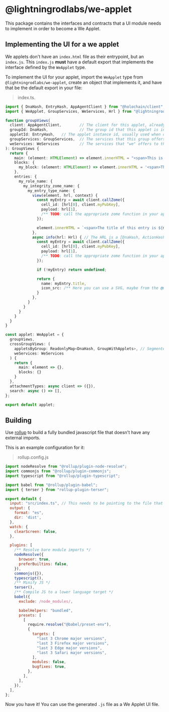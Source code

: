 # @lightningrodlabs/we-applet

This package contains the interfaces and contracts that a UI module needs to implement in order to become a We Applet.

## Implementing the UI for a we applet

We applets don't have an `index.html` file as their entrypoint, but an `index.js`. This `index.js` **must** have a default export that implements the interface defined by the `WeApplet` type.

To implement the UI for your applet, import the `WeApplet` type from `@lightningrodlabs/we-applet`, create an object that implements it, and have that be the default export in your file:

> index.ts.

```ts
import { DnaHash, EntryHash, AppAgentClient } from "@holochain/client";
import { WeApplet, GroupServices, WeServices, Hrl } from "@lightningrodlabs/we-applet";

function groupViews(
  client: AppAgentClient,        // The client for this applet, already set up
  groupId: DnaHash,              // The group id that this applet is installed in, usually used when opening views
  appletId: EntryHash,   // The applet instance id, usually used when opening views
  groupServices: GroupServices,  // The services that this group offers, like the group's profile or the ProfilesClient for the agents
  weServices: WeServices         // The services that "we" offers to this applet, to enable attachments, open views, search... 
): GroupViews {
  return {
    main: (element: HTMLElement) => element.innerHTML = "<span>This is the main view for this applet, which is going to be opened when the user clicks on the applet's icon</span>",
    blocks: {
      my_block: (element: HTMLElement) => element.innerHTML = '<span>This is a block view for this applet, which can be opened from the main view</span>'
    },
    entries: {
      my_role_name: {
        my_integrity_zome_name: {
          my_entry_type_name: {
            view(element, hrl, context) {
              const myEntry = await client.callZome({
                cell_id: [hrl[0], client.myPubKey],
                payload: hrl[1],
                /** TODO: call the appropriate zome function in your app */
              });

              element.innerHTML = `<span>The title of this entry is ${myEntry.title}</span>`
            },
            async info(hrl: Hrl) { // The HRL is a [DnaHash, ActionHash | EntryHash] pair, identifying the entry to retrieve
              const myEntry = await client.callZome({
                cell_id: [hrl[0], client.myPubKey],
                payload: hrl[1],
                /** TODO: call the appropriate zome function in your app */
              });

              if (!myEntry) return undefined;

              return {
                name: myEntry.title,
                icon_src: /** Here you can use a SVG, maybe from the @mdi/js package */
              }
            },
          }
        }
      }
    }
  }
}

const applet: WeApplet = {
  groupViews,
  crossGroupViews: (
    appletsByGroup: ReadonlyMap<DnaHash, GroupWithApplets>, // Segmented by groupId
    weServices: WeServices
  ) {
    return {
      main: element => {},
      blocks: {}
    }
  },
  attachmentTypes: async client => ({}),
  search: async () => [],
};

export default applet;
```

## Building

Use [rollup](https://rollupjs.org/guide/en/) to build a fully bundled javascript file that doesn't have any external imports.

This is an example configuration for it:

> rollup.config.js

```js
import nodeResolve from "@rollup/plugin-node-resolve";
import commonjs from "@rollup/plugin-commonjs";
import typescript from "@rollup/plugin-typescript";

import babel from "@rollup/plugin-babel";
import { terser } from "rollup-plugin-terser";

export default {
  input: "src/index.ts", // This needs to be pointing to the file that has the `WeApplet` default export
  output: {
    format: "es",
    dir: 'dist',
  },
  watch: {
    clearScreen: false,
  },

  plugins: [
    /** Resolve bare module imports */
    nodeResolve({
      browser: true,
      preferBuiltins: false,
    }),
    commonjs({}),
    typescript(),
    /** Minify JS */
    terser(),
    /** Compile JS to a lower language target */
    babel({
      exclude: /node_modules/,

      babelHelpers: "bundled",
      presets: [
        [
          require.resolve("@babel/preset-env"),
          {
            targets: [
              "last 3 Chrome major versions",
              "last 3 Firefox major versions",
              "last 3 Edge major versions",
              "last 3 Safari major versions",
            ],
            modules: false,
            bugfixes: true,
          },
        ],
      ],
    }),
  ],
};
```

Now you have it! You can use the generated `.js` file as a We Applet UI file.
